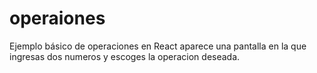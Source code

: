 # operaiones
Ejemplo básico de operaciones en React
aparece una pantalla en la que ingresas dos numeros y escoges la operacion deseada.
